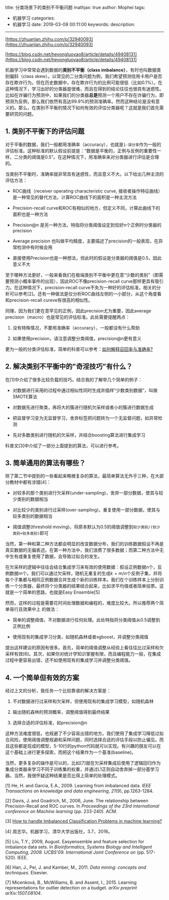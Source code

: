 title: 分类场景下的类别不平衡问题
mathjax: true
author: Mophei
tags:
  - 机器学习
categories:
  - 机器学习
date: 2019-03-08 00:11:00
keywords:
description:
---
[https://zhuanlan.zhihu.com/p/32940093](https://zhuanlan.zhihu.com/p/32940093)

[https://blog.csdn.net/heyongluoyao8/article/details/49408131](https://blog.csdn.net/heyongluoyao8/article/details/49408131)

机器学习中常常会遇到数据的**类别不平衡（class imbalance）**，有时也叫数据类别偏斜（class skew）。以常见的二分类问题为例，我们希望预测信用卡用户是否存在欺诈行为。但在历史数据中，存在欺诈行为的比例可能很低（比如0.1%）。在这种情况下，学习出好的分类器是很难，而且在得到的结论往往也很具有迷惑性。比如在诈骗行为预测中，如果我们的分类器**总是**预测一个用户不存在诈骗行为，即预测为反例，那么我们依然有高达99.9%的预测准确率。然而这种结论是没有意义的。那么，在类别不平衡的情况下如何有效的评估分类器呢？这就是我们首先需要研究的问题。

<!--more-->


## 1\. 类别不平衡下的评估问题

对于平衡的数据，我们一般都用准确率（accuracy），也就是`1-误分率`作为一般的评估标准。这种标准的默认假设前提是：“数据是平衡的，正例与反例的重要性一样，二分类的阈值是0.5”。在这种情况下，用准确率来对分类器进行评估是合理的。

当类别不平衡时，准确率就非常具有迷惑性，而且意义不大。以下给出几种主流的评估方法：

*   ROC曲线（receiver operating characteristic curve, 接收者操作特征曲线）是一种常见的替代方法，计算ROC曲线下的面积是一种主流方法

*   Precision-recall curve和ROC有相似的地方，但定义不同，计算此曲线下的面积也是一种方法

*   Precision@n 是另一种方法，特指将分类阈值设定到恰好n个正例时分类器的precision

*   Average precision 也叫做平均精度，主要描述了precision的一般表现，在异常检测中有时候会用

*   直接使用Precision也是一种想法，但此时的假设是分类器的阈值是0.5，因此意义不大

至于哪种方法更好，一般来看我们在极端类别不平衡中更在意“少数的类别”（即需要预测小概率事件的出现），因此ROC不像precision-recall curve那样更具有吸引力<!--为什么该曲线更有优势，其曲线下面积如何计算？？-->。在这种情况下，precision-recall curve不失为一种好的评估标准，相关的分析可以参考[2]。还有一种做法是仅分析ROC曲线左侧的一小部分，从这个角度看和precision-recall cureve有很高的相似性。

同理，因为我们更在意罕见的正例，因此precision尤为重要，因此average precision（macro）也是常见的评估标准。此处需要提醒两点：

1.  没有特殊情况，不要用准确率（accuracy），一般都没有什么帮助

2.  如果使用precision，请注意调整分类阈值，precision@n更有意义

更为一般的分类评估标准，简单的科普可以参考：[如何解释召回率与准确率?](https://www.zhihu.com/question/19645541)

## 2\. 解决类别不平衡中的"奇淫技巧"有什么？

在[1]中介绍了很多比较负载的技巧。结合我的了解举几个简单的例子：

*   对数据进行采用的过程中通过相似性同时生成并插样“少数类别数据”，叫做SMOTE算法

*   对数据先进行聚类，再将大的簇进行随机欠采样或者小的簇进行数据生成<!---具体什么意思，是对所有数据进行聚类还是对大类别数据进行聚类？如果聚类完成，那岂不是就得到了不同类别吗，即大类别，小类别-->

*   把监督学习变为无监督学习，舍弃标签把问题转为一个无监督问题，如异常检测<!--类别不平衡问题的范畴更大，而异常检测只是该问题的一种解决办法-->

*   先对多数类别进行随机的欠采样，并结合boosting算法进行集成学习

科普文[3]中介绍了一部分上面提到的算法，可以进行参考。

## 3\. 简单通用的算法有哪些？

除了第二节中提到的一些看起来略微复杂的算法，最简单算法无外乎三种，在大部分教材中都有涉猎[4]：

*   对较多的那个类别进行欠采样(under-sampling)，舍弃一部分数据，使其与较少类别的数据相当

*   对比较少的类别进行过采样(over-sampling)，重复使用一部分数据，使其与较多类别的数据相当

*   阈值调整(threshold moving)，将原本默认为0.5的阈值调整到`较少类别/(较少类别+较多类别)`即可

当然，第一种和第二种方法都会明显的改变数据分布，我们的训练数据假设不再是真实数据的无偏表述。在第一种方法中，我们浪费了很多数据；而第二种方法中无中生有或重复使用了数据，会导致过拟合的发生。

在欠采样的逻辑中往往会结合集成学习来有效的使用数据：假设正例数据n个，反例数据m个。我们可以通过欠采样，随机无重复的生成$k=m/n$个反例子集，并将每个子集都与相同正例数据合并生成​个新的训练样本<!--这个训练样本中的正例和反例的数据相当-->。我们在​个训练样本上分别训练一个分类器，最终将​个分类器的结果结合起来，比如求平均值或者简单投票。这就是一个简单的思路，也就是Easy Ensemble[5]

然而，这样的过程是需要花时间处理数据和编程的，难度比较大。所以推荐两个简单易行且效果中上 的做法：

*   简单的调整阈值，不对数据进行任何处理。此处特指将分类阈值从0.5调整到正例比例

*   使用现有的集成学习分类，如随机森林或者xgboost，并调整分类阈值

提出这样建议的原因有很多。首先，简单的阈值调整从经验上看往往比过采样和欠采样有效[6]。其次，如果你对统计学知识掌握有限，而且编程能力一般，在集成过程中更容易出错，还不如使用现有的集成学习并调整分类阈值。

## 4\. 一个简单但有效的方案

经过上文的分析，我任务一个比较靠谱的解决方案是：

1.  不对数据进行过采样和欠采样，但使用现有的集成学习模型，如随机森林

2.  输出随机森林的预测概率，调整阈值得到最终结果

3.  选择合适的评估标准，如precision@n

这种方法难度很低，也规避了不少容易出错的地方。我们使用了集成学习降低过拟合风险，使用阈值调整规避和采样问题，同时选择合适的评估手段以防止偏见。而且这些都是现成的模型，5-10行的python代码就可以实现。有兴趣的朋友可以在这个基础上进行更多探索，而把这个结果作为一个基准(baseline)。

当然，更多复杂的操作是可以的，比如[7]就在欠采样集成后使用了逻辑回归作为集成分类器来学习不同子训练集的权重，并通过L1正则自动舍弃掉一部分基学习器。当然，我很怀疑这种结果是否比得上简单的处理模式。

[1] He, H. and Garcia, E.A., 2009\. Learning from imbalanced data. *IEEE Transactions on knowledge and data engineering*, *21*(9), pp.1263-1284.

[2] Davis, J. and Goadrich, M., 2006, June. The relationship between Precision-Recall and ROC curves. In *Proceedings of the 23rd international conference on Machine learning* (pp. 233-240). ACM.

[3] [How to handle Imbalanced Classification Problems in machine learning?](https://www.analyticsvidhya.com/blog/2017/03/imbalanced-classification-problem/)

[4] 周志华。机器学习，清华大学出版社，3.7，2016。

[5] Liu, T.Y., 2009, August. Easyensemble and feature selection for imbalance data sets. In *Bioinformatics, Systems Biology and Intelligent Computing, 2009\. IJCBS'09\. International Joint Conference on* (pp. 517-520). IEEE.

[6] Han, J., Pei, J. and Kamber, M., 2011\. *Data mining: concepts and techniques*. Elsevier.

[7] Micenková, B., McWilliams, B. and Assent, I., 2015\. Learning representations for outlier detection on a budget. *arXiv preprint arXiv:1507.08104*.